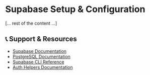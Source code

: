 # Supabase Setup & Configuration

[... rest of the content ...]

## 📞 Support & Resources

- [Supabase Documentation](https://supabase.com/docs)
- [PostgreSQL Documentation](https://www.postgresql.org/docs/)
- [Supabase CLI Reference](https://supabase.com/docs/reference/cli)
- [Auth Helpers Documentation](https://supabase.com/docs/guides/auth/auth-helpers)
